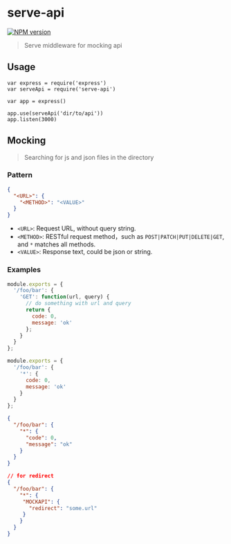 # serve-api

[![NPM version](https://img.shields.io/npm/v/serve-api.svg?style=flat-square)](https://npmjs.org/package/serve-api)

> Serve middleware for mocking api

## Usage
```
var express = require('express')
var serveApi = require('serve-api')

var app = express()

app.use(serveApi('dir/to/api'))
app.listen(3000)
```

## Mocking

> Searching for js and json files in the directory

### Pattern

```json
{
  "<URL>": {
    "<METHOD>": "<VALUE>"
  }
}
```

- `<URL>`: Request URL, without query string.
- `<METHOD>`: RESTful request method，such as `POST|PATCH|PUT|DELETE|GET`, and `*` matches all methods.
- `<VALUE>`: Response text, could be json or string.

### Examples

```js
module.exports = {
  '/foo/bar': {
    'GET': function(url, query) {
      // do something with url and query
      return {
        code: 0,
        message: 'ok'
      };
    }
  }
};
```

```js
module.exports = {
  '/foo/bar': {
    '*': {
      code: 0,
      message: 'ok'
    }
  }
};
```

```json
{
  "/foo/bar": {
    "*": {
      "code": 0,
      "message": "ok"
    }
  }
}
```

```json
// for redirect
{
  "/foo/bar": {
    "*": {
     "MOCKAPI": {
       "redirect": "some.url"
     }
    }
  }
}
```

